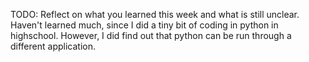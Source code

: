 TODO: Reflect on what you learned this week and what is still unclear.
Haven't learned much, since I did a tiny bit of coding in python in highschool. However, I did find out that python can be run through a different application.
